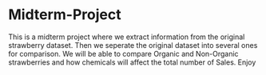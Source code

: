 # Midterm-Project
This is a midterm project where we extract information from the original strawberry dataset. 
Then we seperate the original dataset into several ones for comparison.
We will be able to compare Organic and Non-Organic strawberries and how chemicals will affect the total number of Sales.
Enjoy
